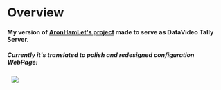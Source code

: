 <h1>Overview</h1>
<h4>My version of <a href="https://github.com/AronHetLam/ATEM_tally_light_with_ESP8266">AronHamLet's project</a> made to serve as DataVideo Tally Server.</h4>
<h5>Currently it's translated to polish and redesigned configuration WebPage:
  <p><img src="https://github.com/Dodo765/datavideo/blob/main/web.png" style="margin:10px">
</p>
</h5>
